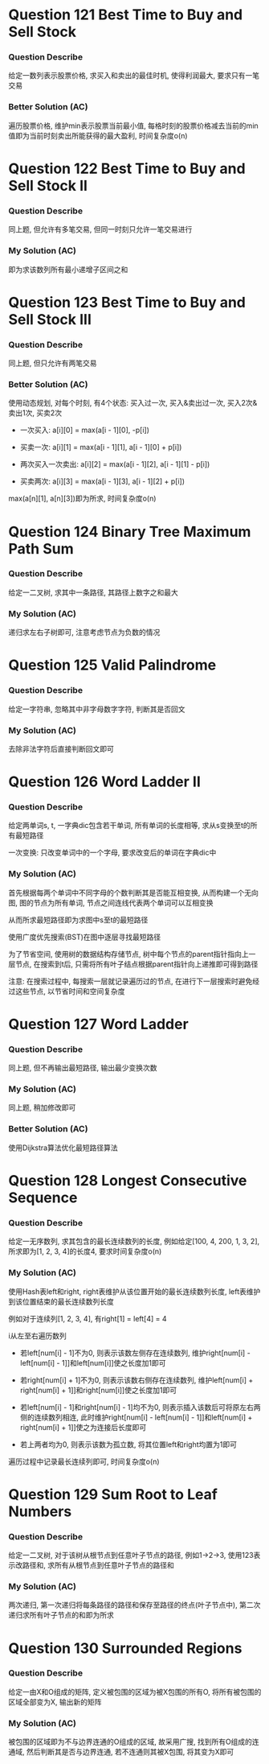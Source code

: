 # Question 121  Best Time to Buy and Sell Stock

### Question Describe

给定一数列表示股票价格, 求买入和卖出的最佳时机, 使得利润最大, 要求只有一笔交易

### Better Solution (AC)

遍历股票价格, 维护min表示股票当前最小值, 每格时刻的股票价格减去当前的min值即为当前时刻卖出所能获得的最大盈利, 时间复杂度o(n)

# Question 122  Best Time to Buy and Sell Stock II

### Question Describe

同上题, 但允许有多笔交易, 但同一时刻只允许一笔交易进行

### My Solution (AC)

即为求该数列所有最小递增子区间之和

# Question 123  Best Time to Buy and Sell Stock III

### Question Describe

同上题, 但只允许有两笔交易

### Better Solution (AC)

使用动态规划, 对每个时刻, 有4个状态: 买入过一次, 买入&卖出过一次, 买入2次&卖出1次, 买卖2次

- 一次买入: a[i][0] = max(a[i - 1][0], -p[i])

- 买卖一次: a[i][1] = max(a[i - 1][1], a[i - 1][0] + p[i])

- 两次买入一次卖出: a[i][2] = max(a[i - 1][2], a[i - 1][1] - p[i])

- 买卖两次: a[i][3] = max(a[i - 1][3], a[i - 1][2] + p[i])

max(a[n][1], a[n][3])即为所求, 时间复杂度o(n)

# Question 124  Binary Tree Maximum Path Sum

### Question Describe

给定一二叉树, 求其中一条路径, 其路径上数字之和最大

### My Solution (AC)

递归求左右子树即可, 注意考虑节点为负数的情况

# Question 125  Valid Palindrome

### Question Describe

给定一字符串, 忽略其中非字母数字字符, 判断其是否回文

### My Solution (AC)

去除非法字符后直接判断回文即可

# Question 126  Word Ladder II

### Question Describe

给定两单词s, t, 一字典dic包含若干单词, 所有单词的长度相等, 求从s变换至t的所有最短路径

一次变换: 只改变单词中的一个字母, 要求改变后的单词在字典dic中

### My Solution (AC)

首先根据每两个单词中不同字母的个数判断其是否能互相变换, 从而构建一个无向图, 图的节点为所有单词, 节点之间连线代表两个单词可以互相变换

从而所求最短路径即为求图中s至t的最短路径

使用广度优先搜索(BST)在图中逐层寻找最短路径

为了节省空间, 使用树的数据结构存储节点, 树中每个节点的parent指针指向上一层节点, 在搜索到t后, 只需将所有叶子结点根据parent指针向上递推即可得到路径

注意: 在搜索过程中, 每搜索一层就记录遍历过的节点, 在进行下一层搜索时避免经过这些节点, 以节省时间和空间复杂度

# Question 127  Word Ladder

### Question Describe

同上题, 但不再输出最短路径, 输出最少变换次数

### My Solution (AC)

同上题, 稍加修改即可

### Better Solution (AC)

使用Dijkstra算法优化最短路径算法

# Question 128  Longest Consecutive Sequence

### Question Describe

给定一无序数列, 求其包含的最长连续数列的长度, 例如给定[100, 4, 200, 1, 3, 2], 所求即为[1, 2, 3, 4]的长度4, 要求时间复杂度o(n)

### My Solution (AC)

使用Hash表left和right, right表维护从该位置开始的最长连续数列长度, left表维护到该位置结束的最长连续数列长度

例如对于连续列[1, 2, 3, 4], 有right[1] = left[4] = 4

i从左至右遍历数列

- 若left[num[i] - 1]不为0, 则表示该数左侧存在连续数列, 维护right[num[i] - left[num[i] - 1]]和left[num[i]]使之长度加1即可

- 若right[num[i] + 1]不为0, 则表示该数右侧存在连续数列, 维护left[num[i] + right[num[i] + 1]]和right[num[i]]使之长度加1即可

- 若left[num[i] - 1]和right[num[i] - 1]均不为0, 则表示插入该数后可将原左右两侧的连续数列相连, 此时维护right[num[i] - left[num[i] - 1]]和left[num[i] + right[num[i] + 1]]使之为连接后长度即可

- 若上两者均为0, 则表示该数为孤立数, 将其位置left和right均置为1即可

遍历过程中记录最长连续列即可, 时间复杂度o(n)

# Question 129  Sum Root to Leaf Numbers

### Question Describe

给定一二叉树, 对于该树从根节点到任意叶子节点的路径, 例如1->2->3, 使用123表示改路径和, 求所有从根节点到任意叶子节点的路径和

### My Solution (AC)

两次递归, 第一次递归将每条路径的路径和保存至路径的终点(叶子节点中), 第二次递归求所有叶子节点的和即为所求

# Question 130  Surrounded Regions

### Question Describe

给定一由X和O组成的矩阵, 定义被包围的区域为被X包围的所有O, 将所有被包围的区域全部变为X, 输出新的矩阵

### My Solution (AC)

被包围的区域即为不与边界连通的O组成的区域, 故采用广搜, 找到所有O组成的连通域, 然后判断其是否与边界连通, 若不连通则其被X包围, 将其变为X即可
